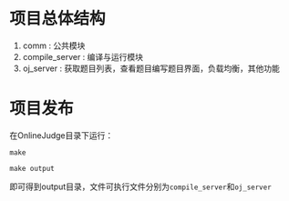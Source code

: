 # 项目总体结构

1. comm : 公共模块
2. compile_server : 编译与运行模块
3. oj_server : 获取题目列表，查看题目编写题目界面，负载均衡，其他功能

# 项目发布

在OnlineJudge目录下运行：

`make`

`make output`

即可得到output目录，文件可执行文件分别为`compile_server`和`oj_server`